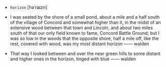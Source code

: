 - `horizon` [həˈraɪzn]



- I was seated by the shore of a small pond, about a mile and a half south of the village of Concord and somewhat higher than it, in the midst of an extensive wood between that town and Lincoln, and about two miles south of that our only field known to fame, Concord Battle Ground; but I was so low in the woods that the opposite shore, half a mile off, like the rest, covered with wood, was my most distant horizon —— walden

-  That way I looked between and over the near green hills to some distant and higher ones in the horizon, tinged with blue —— walden
